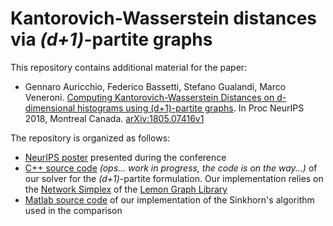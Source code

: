 # Kantorovich-Wasserstein distances via *(d+1)*-partite graphs

This repository contains additional material for the paper:

* Gennaro Auricchio, Federico Bassetti, Stefano Gualandi, Marco Veneroni. 
[Computing Kantorovich-Wasserstein Distances on d-dimensional histograms using (d+1)-partite graphs](https://arxiv.org/abs/1805.07416v1). 
In Proc NeurIPS 2018, Montreal Canada. [arXiv:1805.07416v1](https://arxiv.org/abs/1805.07416v1)

The repository is organized as follows:

* [NeurIPS poster](https://github.com/stegua/dpartion-nips2018/blob/master/PosterNIPS2018.pdf) presented during the conference
* [C++ source code]() *(ops... work in progress, the code is on the way...)* of our solver for the *(d+1)*-partite formulation. Our implementation relies on the 
[Network Simplex](http://lemon.cs.elte.hu/pub/doc/latest/a00269.html) of the [Lemon Graph Library](https://lemon.cs.elte.hu/trac/lemon)
* [Matlab source code](https://github.com/stegua/dpartion-nips2018/tree/master/matlab) of our implementation of the Sinkhorn's algorithm used in the comparison 

